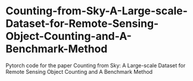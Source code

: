 # Counting-from-Sky-A-Large-scale-Dataset-for-Remote-Sensing-Object-Counting-and-A-Benchmark-Method
Pytorch code for the paper Counting from Sky: A Large-scale Dataset for Remote Sensing Object Counting and A Benchmark Method
